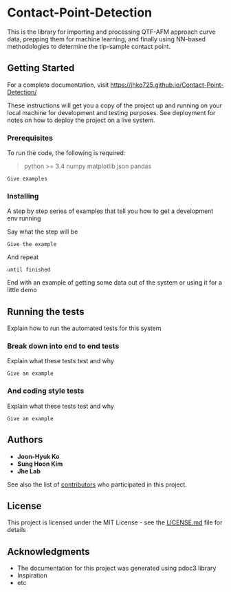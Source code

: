 # Contact-Point-Detection

This is the library for importing and processing QTF-AFM approach curve data, prepping them for machine learning, and finally using NN-based methodologies to determine the tip-sample contact point.

## Getting Started

For a complete documentation, visit <https://jhko725.github.io/Contact-Point-Detection/>

These instructions will get you a copy of the project up and running on your local machine for development and testing purposes. See deployment for notes on how to deploy the project on a live system.

### Prerequisites

To run the code, the following is required:
> python >= 3.4
> numpy
> matplotlib
> json
> pandas

```
Give examples
```

### Installing

A step by step series of examples that tell you how to get a development env running

Say what the step will be

```
Give the example
```

And repeat

```
until finished
```

End with an example of getting some data out of the system or using it for a little demo

## Running the tests

Explain how to run the automated tests for this system

### Break down into end to end tests

Explain what these tests test and why

```
Give an example
```

### And coding style tests

Explain what these tests test and why

```
Give an example
```

## Authors

* **Joon-Hyuk Ko** 
* **Sung Hoon Kim**
* **Jhe Lab**

See also the list of [contributors](https://github.com/your/project/contributors) who participated in this project.

## License

This project is licensed under the MIT License - see the [LICENSE.md](LICENSE.md) file for details

## Acknowledgments

* The documentation for this project was generated using pdoc3 library
* Inspiration
* etc
